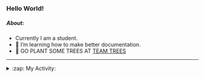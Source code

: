### Hello World!

##### About:
- Currently I am a student.
- 🌱 I’m learning how to make better documentation.
- 🌱 GO PLANT SOME TREES AT [TEAM TREES](https://teamtrees.org/)

---
<details>
  <summary>:zap: My Activity:</summary>
  
<!--START_SECTION:waka-->
![Code Time](http://img.shields.io/badge/Code%20Time-1%2C149%20hrs%2037%20mins-blue)

**I'm a Night 🦉** 

```text
🌞 Morning                1454 commits        ██░░░░░░░░░░░░░░░░░░░░░░░   09.30 % 
🌆 Daytime                5493 commits        █████████░░░░░░░░░░░░░░░░   35.12 % 
🌃 Evening                4533 commits        ███████░░░░░░░░░░░░░░░░░░   28.98 % 
🌙 Night                  4162 commits        ███████░░░░░░░░░░░░░░░░░░   26.61 % 
```
📅 **I'm Most Productive on Wednesday** 

```text
Monday                   2343 commits        ████░░░░░░░░░░░░░░░░░░░░░   14.98 % 
Tuesday                  2052 commits        ███░░░░░░░░░░░░░░░░░░░░░░   13.12 % 
Wednesday                3584 commits        ██████░░░░░░░░░░░░░░░░░░░   22.91 % 
Thursday                 1981 commits        ███░░░░░░░░░░░░░░░░░░░░░░   12.66 % 
Friday                   1533 commits        ██░░░░░░░░░░░░░░░░░░░░░░░   09.80 % 
Saturday                 1390 commits        ██░░░░░░░░░░░░░░░░░░░░░░░   08.89 % 
Sunday                   2759 commits        ████░░░░░░░░░░░░░░░░░░░░░   17.64 % 
```


📊 **This Week I Spent My Time On** 

```text
🔥 Editors: 
VS Code                  5 hrs 5 mins        █████████████████████████   100.00 % 

🐱‍💻 Projects: 
praise                   2 hrs 39 mins       █████████████░░░░░░░░░░░░   52.16 % 
giveth-dapps-v2          2 hrs 26 mins       ████████████░░░░░░░░░░░░░   47.84 % 
```


 Last Updated on 10/07/2023 23:10:19 UTC
<!--END_SECTION:waka-->
</details>
